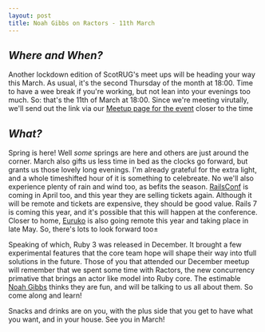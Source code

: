 ```yaml
---
layout: post
title: Noah Gibbs on Ractors - 11th March
---
```


## *Where and When?*
Another lockdown edition of ScotRUG's meet ups will be heading your way this March. As usual, it's the second Thursday of the month at 18:00. Time to have a wee break if you're working, but not lean into your evenings too much. So: that's the 11th of March at 18:00. Since we're meeting virutally, we'll send out the link via our [Meetup page for the event](https://www.meetup.com/meetup-group-Xwgucjde/events/mljltlyccfbpb/) closer to the time


## *What?*
Spring is here! Well _some_ springs are here and others are just around the corner. March also gifts us less time in bed as the clocks go forward, but grants us those lovely long evenings. I'm already grateful for the extra light, and a whole timeshifted hour of it is something to celebreate. No we'll also experience plenty of rain and wind too, as befits the season. [RailsConf](https://railsconf.com) is coming in April too, and this year they are selling tickets again. Although it  will be remote and tickets are expensive, they should be good value. Rails 7 is coming this year, and it's possible that this will happen at the conference. Closer to home, [Euruko](https://euruko2021.org/) is also going remote this year and taking place in late May. So, there's lots to look forward too±

Speaking of which, Ruby 3 was released in December. It brought a few experimental features that the core team hope will shape their way into tfull solutions in the future. Those of you that attended our December meetup will remember that we spent some time with Ractors, the new concurrency primative that brings an actor like model into Ruby core. The estimable [Noah Gibbs](https://twitter.com/codefolio) thinks they are fun, and will be talking to us all about them. So come along and learn!

Snacks and drinks are on you, with the plus side that you get to have what you want, and in your house. See you in March!
